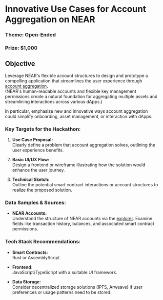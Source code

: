 # Innovative Use Cases for Account Aggregation on NEAR
### Theme: Open-Ended
### Prize: $1,000

## Objective 
Leverage NEAR's flexible account structures to design and prototype a compelling application that streamlines the user experience through [account aggregation](https://pages.near.org/blog/unlocking-web3-usability-with-account-aggregation/).  
(NEAR's human-readable accounts and flexible key management permissions create a natural foundation for aggregating multiple assets and streamlining interactions across various dApps.)

In particular, emphasize new and innovative ways account aggregation could simplify onboarding, asset management, or interaction with dApps.

### Key Targets for the Hackathon:
1. **Use Case Proposal:**  
   Clearly define a problem that account aggregation solves, outlining the user experience benefits.

2. **Basic UI/UX Flow:**  
   Design a frontend or wireframe illustrating how the solution would enhance the user journey.

3. **Technical Sketch:**  
   Outline the potential smart contract interactions or account structures to realize the proposed solution.

### Data Samples & Sources:
- **NEAR Accounts:**  
  Understand the structure of NEAR accounts via the [explorer](https://nearblocks.io/). Examine fields like transaction history, balances, and associated smart contract permissions.

### Tech Stack Recommendations:
- **Smart Contracts:**  
  Rust or AssemblyScript.

- **Frontend:**  
  JavaScript/TypeScript with a suitable UI framework.

- **Data Storage:**  
  Consider decentralized storage solutions (IPFS, Arweave) if user preferences or usage patterns need to be stored.
